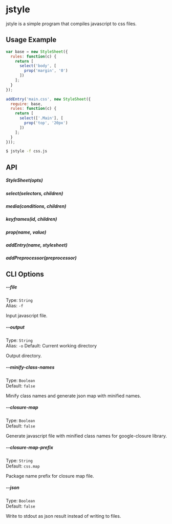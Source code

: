 # jstyle

jstyle is a simple program that compiles javascript to css files.

## Usage Example

```js
var base = new StyleSheet({
  rules: function(c) {
    return [
      select('body', [
        prop('margin', '0')
      ])
    ];
  }
});

addEntry('main.css', new StyleSheet({
  require: base,
  rules: function(c) {
    return [
      select(['.Main'], [
        prop('top', '20px')
      ])
    ];
  }
}));
```

```sh
$ jstyle -f css.js
```

## API

##### StyleSheet(opts)
##### select(selectors, children)
##### media(conditions, children)
##### keyframes(id, children)
##### prop(name, value)
##### addEntry(name, stylesheet)
##### addPreprocessor(preprocessor)

## CLI Options

##### --file

Type: `String`  
Alias: `-f`

Input javascript file.

##### --output

Type: `String`  
Alias: `-o`
Default: Current working directory

Output directory.

##### --minify-class-names

Type: `Boolean`  
Default: `false`

Minify class names and generate json map with minified names.

##### --closure-map

Type: `Boolean`  
Default: `false`

Generate javascript file with minified class names for google-closure library.

##### --closure-map-prefix

Type: `String`  
Default: `css.map`

Package name prefix for closure map file.

##### --json

Type: `Boolean`  
Default: `false`

Write to stdout as json result instead of writing to files.


